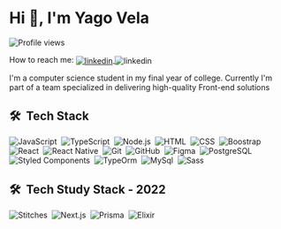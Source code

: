 <h1 align="left">Hi 👋, I'm Yago Vela</h1>
<p align="left"> <img src="https://komarev.com/ghpvc/?username=yagovela&color=yellow" alt="Profile views" /> </p>

<div>
  <p>How to reach me:
    <a href="https://www.linkedin.com/in/yagovela/" target="_blank">
      <img align="center" src="https://img.shields.io/badge/-yagovela-05122A?style=flat&logo=linkedin" alt="linkedin"/>
    </a>
    <a target="_blank">
      <img align="center" src="https://img.shields.io/badge/-yagovela@outlook.com-05122A?style=flat&logo=gmail" alt="linkedin"/>
    </a>
  </p>
</div>

I'm a computer science student in my final year of college.
Currently I'm part of a team specialized in delivering high-quality Front-end solutions



## 🛠 &nbsp;Tech Stack

![JavaScript](https://img.shields.io/badge/-JavaScript-05122A?style=flat&logo=javascript)&nbsp;
![TypeScript](https://camo.githubusercontent.com/b0e44bc96beda5d2ec052a75693621a51ed9537ff291234a6f429b33c4c52ef7/68747470733a2f2f696d672e736869656c64732e696f2f62616467652f2d547970655363726970742d3035313232413f7374796c653d666c6174266c6f676f3d54797065536372697074)&nbsp;
![Node.js](https://img.shields.io/badge/-Node.js-05122A?style=flat&logo=node.js)&nbsp;
![HTML](https://img.shields.io/badge/-HTML-05122A?style=flat&logo=HTML5)&nbsp;
![CSS](https://img.shields.io/badge/-CSS-05122A?style=flat&logo=CSS3&logoColor=1572B6)&nbsp;
![Boostrap](https://camo.githubusercontent.com/1a3d592707d940e585ac708278cf93823ccf24115714e2b90d27165c2abac401/68747470733a2f2f696d672e736869656c64732e696f2f62616467652f2d426f6f7473747261702d3035313232413f7374796c653d666c6174266c6f676f3d626f6f747374726170266c6f676f436f6c6f723d353633443743)&nbsp;
![React](https://img.shields.io/badge/-React-05122A?style=flat&logo=react)&nbsp;
![React Native](https://camo.githubusercontent.com/bac6901556997860a582400e53a8d6e9d48121baed562c3f93c63d31cf37739b/68747470733a2f2f696d672e736869656c64732e696f2f62616467652f2d52656163745f4e61746976652d3035313232413f7374796c653d666c6174266c6f676f3d7265616374266c6f676f436f6c6f723d363144414642)&nbsp;
![Git](https://img.shields.io/badge/-Git-05122A?style=flat&logo=git)&nbsp;
![GitHub](https://img.shields.io/badge/-GitHub-05122A?style=flat&logo=github)&nbsp;
![Figma](https://img.shields.io/badge/-Figma-05122A?style=flat&logo=figma)&nbsp;
![PostgreSQL](https://img.shields.io/badge/-PostgreSQL-05122A?style=flat&logo=postgresql)&nbsp;
![Styled Components](https://img.shields.io/badge/-Styled%20Components-05122A?style=flat&logo=StyledComponents)&nbsp;
![TypeOrm](https://img.shields.io/badge/-TypeORM-05122A?style=flat&logo=TypeORM)&nbsp;
![MySql](https://img.shields.io/badge/-MySql-05122A?style=flat&logo=Mysql)&nbsp;
![Sass](https://img.shields.io/badge/-Sass-05122A?style=flat&logo=sass)&nbsp;

## 🛠 &nbsp;Tech Study Stack - 2022

![Stitches](https://img.shields.io/badge/-Stitches-05122A?style=flat&logo=stitches)&nbsp;
![Next.js](https://img.shields.io/badge/-Next.js-05122A?style=flat&logo=next.js)&nbsp;
![Prisma](https://img.shields.io/badge/-Prisma-05122A?style=flat&logo=prisma)&nbsp;
![Elixir](https://img.shields.io/badge/-Elixir-05122A?style=flat&logo=elixir)&nbsp;
<!--
**YagoVela/yagovela** is a ✨ _special_ ✨ repository because its `README.md` (this file) appears on your GitHub profile.
-->
